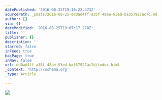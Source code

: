 ```yaml
---
datePublished: '2016-08-25T19:10:22.473Z'
sourcePath: _posts/2016-08-25-dd0ad4ff-a35f-48ae-93ed-ba357927ac7d.md
author: []
via: {}
dateModified: '2016-08-25T19:07:17.278Z'
title: ''
publisher: {}
description: ''
starred: false
inFeed: true
hasPage: true
inNav: false
url: dd0ad4ff-a35f-48ae-93ed-ba357927ac7d/index.html
_context: 'http://schema.org'
_type: Article

---
```

![](https://the-grid-user-content.s3-us-west-2.amazonaws.com/5f45c5ea-ed85-471e-9e1f-274379b178fd.jpg)
